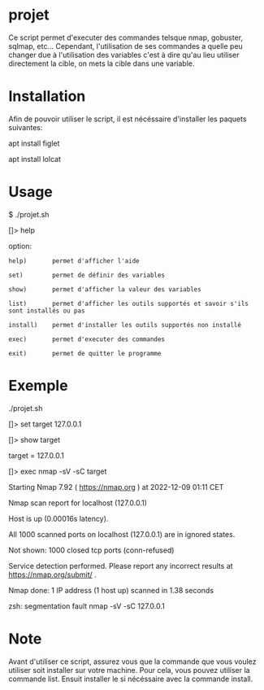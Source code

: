 # projet
Ce script permet d'executer des commandes telsque nmap, gobuster, sqlmap, etc...
Cependant, l'utilisation de ses commandes a quelle peu changer due à l'utilisation des variables c'est à dire qu'au lieu utiliser directement la cible, on mets la cible dans une variable.

# Installation
Afin de pouvoir utiliser le script, il est nécéssaire d'installer les paquets suivantes:

apt install figlet

apt install lolcat

# Usage

$ ./projet.sh

[]> help

option:

    help)       permet d'afficher l'aide

    set)        permet de définir des variables

    show)       permet d'afficher la valeur des variables

    list)       permet d'afficher les outils supportés et savoir s'ils sont installés ou pas

    install)    permet d'installer les outils supportés non installé

    exec)       permet d'executer des commandes

    exit)       permet de quitter le programme


# Exemple
./projet.sh

[]> set target 127.0.0.1

[]> show target

target = 127.0.0.1

[]> exec nmap -sV -sC target

Starting Nmap 7.92 ( https://nmap.org ) at 2022-12-09 01:11 CET

Nmap scan report for localhost (127.0.0.1)

Host is up (0.00016s latency).

All 1000 scanned ports on localhost (127.0.0.1) are in ignored states.

Not shown: 1000 closed tcp ports (conn-refused)


Service detection performed. Please report any incorrect results at https://nmap.org/submit/ .

Nmap done: 1 IP address (1 host up) scanned in 1.38 seconds

zsh: segmentation fault  nmap -sV -sC 127.0.0.1



# Note
Avant d'utiliser ce script, assurez vous que la commande que vous voulez utiliser soit installer sur votre machine. Pour cela, vous pouvez utiliser la commande list. Ensuit installer le si nécéssaire avec la commande install.

